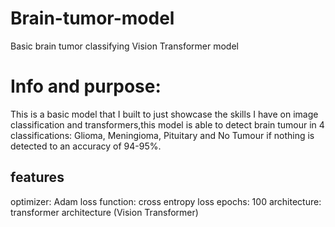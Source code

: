 # Brain-tumor-model
Basic brain tumor classifying Vision Transformer model

# Info and purpose:
This is a basic model that I built to just showcase the skills I have on image classification and transformers,this model is able to detect brain tumour in 4 classifications: Glioma, Meningioma, Pituitary and No Tumour if nothing is detected to an accuracy of 94-95%.

## features
optimizer: Adam
loss function: cross entropy loss
epochs: 100
architecture: transformer architecture (Vision Transformer)
